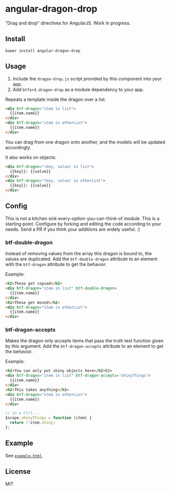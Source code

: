 # angular-dragon-drop
"Drag and drop" directives for AngularJS. Work in progress.

## Install

```shell
bower install angular-dragon-drop
```

## Usage
1. Include the `dragon-drop.js` script provided by this component into your app.
2. Add `btford.dragon-drop` as a module dependency to your app.

Repeats a template inside the dragon over a list.
```html
<div btf-dragon="item in list">
  {{item.name}}
</div>
<div btf-dragon="item in otherList">
  {{item.name}}
</div>
```
You can drag from one dragon onto another, and the models will be updated accordingly.

It also works on objects:
```html
<div btf-dragon="(key, value) in list">
  {{key}}: {{value}}
</div>
<div btf-dragon="(key, value) in otherList">
  {{key}}: {{value}}
</div>
```


## Config
This is not a kitchen sink every-option-you-can-think-of module.
This is a starting point.
Configure by forking and editing the code according to your needs.
Send a PR if you think your additions are widely useful. :)

### btf-double-dragon
Instead of removing values from the array this dragon is bound to, the values are duplicated.
Add the `btf-double-dragon` attribute to an element with the `btf-dragon` attribute to get the behavior.

Example:
```html
<h2>These get copied</h2>
<div btf-dragon="item in list" btf-double-dragon>
  {{item.name}}
</div>
<h2>These get moved</h2>
<div btf-dragon="item in otherList">
  {{item.name}}
</div>
```

### btf-dragon-accepts
Makes the dragon only accepts items that pass the truth test function given by this argument.
Add the `btf-dragon-accepts` attribute to an element to get the behavior.

Example:
```html
<h2>You can only put shiny objects here</h2>h2>
<div btf-dragon="item in list" btf-dragon-accepts="shinyThings">
  {{item.name}}
</div>
<h2>This takes anything</h2>
<div btf-dragon="item in otherList">
  {{item.name}}
</div>
```

```javascript
// in a Ctrl...
$scope.shinyThings = function (item) {
  return !!item.shiny;
};
```

## Example
See [`example.html`](http://htmlpreview.github.io/?https://github.com/shootermv/angular-dragon-drop/blob/master/example.html).

## License
MIT
